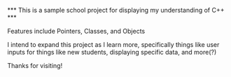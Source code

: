 *** This is a sample school project for displaying my understanding of C++ ***

Features include Pointers, Classes, and Objects

I intend to expand this project as I learn more, specifically things like user inputs for things like new students, displaying specific data, and more(?)

Thanks for visiting!
